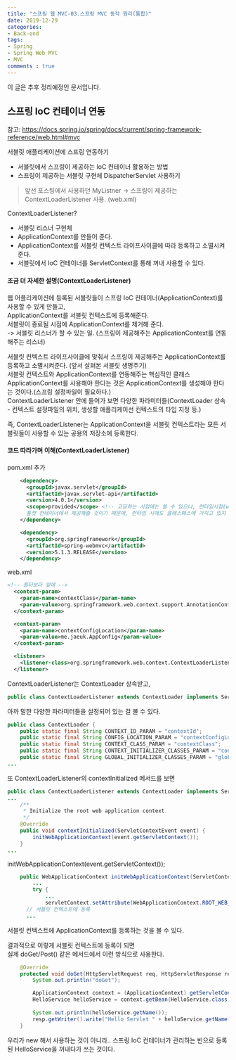 ```yaml
---
title: "스프링 웹 MVC-03.스프링 MVC 동작 원리(통합)"
date: 2019-12-29
categories: 
- Back-end
tags:
- Spring 
- Spring Web MVC
- MVC
comments : true
---
```


이 글은 추후 정리예정인 문서입니다.

## 스프링 IoC 컨테이너 연동
참고: https://docs.spring.io/spring/docs/current/spring-framework-reference/web.html#mvc

서블릿 애플리케이션에 스프링 연동하기
- 서블릿에서 스프링이 제공하는 IoC 컨테이너 활용하는 방법
- 스프링이 제공하는 서블릿 구현체 DispatcherServlet 사용하기
>앞선 포스팅에서 사용하던 MyListner -> 스프링이 제공하는 ContextLoaderListener 사용. (web.xml)


ContextLoaderListener?
- 서블릿 리스너 구현체
- ApplicationContext를 만들어 준다.
- ApplicationContext를 서블릿 컨텍스트 라이프사이클에 따라 등록하고 소멸시켜준다.
- 서블릿에서 IoC 컨테이너를 ServletContext를 통해 꺼내 사용할 수 있다.


#### 조금 더 자세한 설명(ContextLoaderListener)
웹 어플리케이션에 등록된 서블릿들이 스프링 IoC 컨테이너(ApplicationContext)를 사용할 수 있게 만들고,       
ApplicationContext를 서블릿 컨텍스트에 등록해준다.        
서블릿이 종료될 시점에 ApplicationContext를 제거해 준다.    
-> 서블릿 리스너가 할 수 있는 일. (스프링이 제공해주는 ApplicationContext를 연동해주는 리스너)    

서블릿 컨텍스트 라이프사이클에 맞춰서 스프링이 제공해주는 ApplicationContext를 등록하고 소멸시켜준다. (앞서 살펴본 서블릿 생명주기)      
서블릿 컨텍스트와 ApplicationContext를 연동해주는 핵심적인 클래스       
ApplicationContext를 사용해야 한다는 것은 ApplicationContext를 생성해야 한다는 것이다.(스프링 설정파일이 필요하다.)          
ContextLoaderListener 안에 들어가 보면 다양한 파라미터들(ContextLoader 상속 - 컨텍스트 설정파일의 위치, 생성할 애플리케이선 컨텍스트의 타입 지정 등.)

즉, ContextLoaderListener는 ApplicationContext을 서블릿 컨텍스트라는 모든 서블릿들이 사용할 수 있는 공용의 저장소에 등록한다.         


#### 코드 따라가며 이해(ContextLoaderListener)
pom.xml 추가
~~~xml
    <dependency>
      <groupId>javax.servlet</groupId>
      <artifactId>javax.servlet-api</artifactId>
      <version>4.0.1</version>
      <scope>provided</scope> <!-- 코딩하는 시점에는 쓸 수 있으나, 런타임시점(war,jar 패키징시) 클래스패스에서 빠짐.
      톰캣 컨테이너에서 제공해줄 것이기 때문에, 런타임 시에도 클래스패스에 가지고 있지 않아도 된다. 지정해준 것 -->
    </dependency>

    <dependency>
      <groupId>org.springframework</groupId>
      <artifactId>spring-webmvc</artifactId>
      <version>5.1.3.RELEASE</version>
    </dependency>
~~~

web.xml
~~~xml
<!-- 필터보다 앞에 --> 
  <context-param>
    <param-name>contextClass</param-name>
    <param-value>org.springframework.web.context.support.AnnotationConfigWebApplicationContext</param-value>
  </context-param>

  <context-param>
    <param-name>contextConfigLocation</param-name>
    <param-value>me.jaeuk.AppConfig</param-value>
  </context-param>

  <listener>
    <listener-class>org.springframework.web.context.ContextLoaderListener</listener-class>
  </listener>
~~~


ContextLoaderListener는 ContextLoader 상속받고,
~~~java
public class ContextLoaderListener extends ContextLoader implements ServletContextListener {
~~~


아까 말한 다양한 파라미터들을 설정되어 있는 걸 볼 수 있다.
~~~java
public class ContextLoader {
	public static final String CONTEXT_ID_PARAM = "contextId";
	public static final String CONFIG_LOCATION_PARAM = "contextConfigLocation";
	public static final String CONTEXT_CLASS_PARAM = "contextClass";
	public static final String CONTEXT_INITIALIZER_CLASSES_PARAM = "contextInitializerClasses";
	public static final String GLOBAL_INITIALIZER_CLASSES_PARAM = "globalInitializerClasses";
...
~~~


또 ContextLoaderListener의 contextInitialized 메서드를 보면
~~~java
public class ContextLoaderListener extends ContextLoader implements ServletContextListener {
...
	/**
	 * Initialize the root web application context.
	 */
	@Override
	public void contextInitialized(ServletContextEvent event) {
		initWebApplicationContext(event.getServletContext());
	}
...
~~~

initWebApplicationContext(event.getServletContext()); 
~~~java
	public WebApplicationContext initWebApplicationContext(ServletContext servletContext) {
		...
		try {
			...
			servletContext.setAttribute(WebApplicationContext.ROOT_WEB_APPLICATION_CONTEXT_ATTRIBUTE, this.context);
      // 서블릿 컨텍스트에 등록
      ...   
~~~         
서블릿 컨텍스트에 ApplicationContext를 등록하는 것을 볼 수 있다.



결과적으로 이렇게 서블릿 컨텍스트에 등록이 되면                  
실제 doGet/Post() 같은 메서드에서 이런 방식으로 사용한다.            
~~~java
    @Override
    protected void doGet(HttpServletRequest req, HttpServletResponse resp) throws ServletException, IOException {
        System.out.println("doGet");

        ApplicationContext context = (ApplicationContext) getServletContext();
        HelloService helloService = context.getBean(HelloService.class);
        
        System.out.println(helloService.getName());
        resp.getWriter().write("Hello Servlet " + helloService.getName());
    } 
~~~

우리가 new 해서 사용하는 것이 아니라..
스프링 IoC 컨테이너가 관리하는 빈으로 등록된 HelloService을 꺼내다가 쓰는 것이다. 

